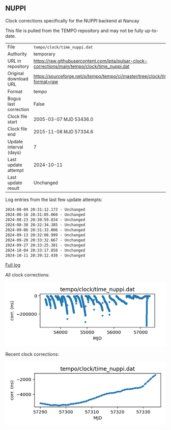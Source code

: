 
## NUPPI

Clock corrections specifically for the NUPPI backend at Nancay

This file is pulled from the TEMPO repository and may not be fully
up-to-date.

|     |     |
|:--- |:--- |
| File | `tempo/clock/time_nuppi.dat` |
| Authority | temporary |
| URL in repository | <https://raw.githubusercontent.com/ipta/pulsar-clock-corrections/main/tempo/clock/time_nuppi.dat> |
| Original download URL | <https://sourceforge.net/p/tempo/tempo/ci/master/tree/clock/time_nuppi.dat?format=raw> |
| Format | tempo |
| Bogus last correction | False |
| Clock file start | 2005-03-07 MJD 53436.0 |
| Clock file end | 2015-11-08 MJD 57334.6 |
| Update interval (days) | 7 |
| Last update attempt | 2024-10-11 |
| Last update result | Unchanged |

Log entries from the last few update attempts:
```
2024-08-09 20:31:12.173 - Unchanged
2024-08-16 20:31:05.060 - Unchanged
2024-08-23 20:30:59.834 - Unchanged
2024-08-30 20:32:34.385 - Unchanged
2024-09-06 20:31:33.006 - Unchanged
2024-09-13 20:32:08.999 - Unchanged
2024-09-20 20:33:32.667 - Unchanged
2024-09-27 20:33:25.381 - Unchanged
2024-10-04 20:33:17.858 - Unchanged
2024-10-11 20:39:12.438 - Unchanged
```
[Full log](https://raw.githubusercontent.com/ipta/pulsar-clock-corrections/main/log/tempo/clock/time_nuppi.dat.log)


All clock corrections:

![plot of all clock corrections](time_nuppi.dat.png "All corrections")

Recent clock corrections:

![plot of recent clock corrections](time_nuppi.dat.short.png "Recent corrections")

